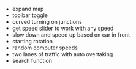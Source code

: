 - expand map
- toolbar toggle
- curved turning on junctions
- get speed slider to work with any speed
- slow down and speed up based on car in front
- starting rotation
- random computer speeds
- two lanes of traffic with auto overtaking
- search function